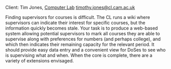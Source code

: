 Client: Tim Jones, [Computer Lab](Computer_Lab "wikilink")
<timothy.jones@cl.cam.ac.uk>

Finding supervisors for courses is difficult. The CL runs a wiki where
supervisors can indicate their interest for specific courses, but the
information quickly becomes stale. Your task is to produce a web-based
system allowing potential supervisors to mark all courses they are able
to supervise along with preferences for numbers (and perhaps college),
and which then indicates their remaining capacity for the relevant
period. It should provide easy data entry and a convenient view for
DoSes to see who is supervising what and when. When the core is
complete, there are a variety of extensions envisaged.